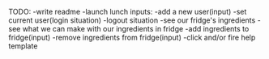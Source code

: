 TODO:
-write readme
-launch lunch inputs: 
    -add a new user(input)
    -set current user(login situation)
    -logout situation
    -see our fridge's ingredients
    -see what we can make with our ingredients in fridge
    -add ingredients to fridge(input)
    -remove ingredients from fridge(input)
-click and/or fire help template

